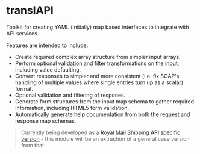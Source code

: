 # translAPI
Toolkit for creating YAML (initially) map based interfaces to integrate with API services.

Features are intended to include:
 * Create required complex array structure from simpler input arrays.
 * Perform optional validation and filter transformations on the input, including value defaulting.
 * Convert responses to simpler and more consistent (i.e. fix SOAP's handling of multiple values where single entries turn up as a scalar) format.
 * Optional validation and filtering of respones.
 * Generate form structures from the input map schema to gather required information, including HTML5 form validation.
 * Automatically generate help documentation from both the request and response map schemas.

> Currently being developed as a [Royal Mail Shipping API specific version](https://github.com/turtledesign/royalmail-php) - this module will be an extraction of a general case version from that.

